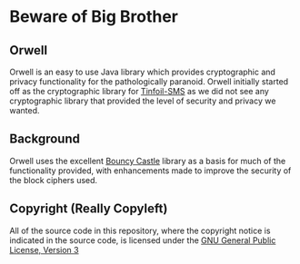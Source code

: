 Beware of Big Brother
==============================

Orwell
------------------------------

Orwell is an easy to use Java library which provides cryptographic and privacy 
functionality for the pathologically paranoid. Orwell initially started off as
the cryptographic library for [Tinfoil-SMS](https://github.com/tinfoilhat/tinfoil-sms)
as we did not see any cryptographic library that provided the level of security and 
privacy we wanted.


Background
------------------------------

Orwell uses the excellent [Bouncy Castle](http://www.bouncycastle.org/java.html) library
as a basis for much of the functionality provided, with enhancements made to improve the 
security of the block ciphers used.


Copyright (Really Copyleft)
---------------------------

All of the source code in this repository, where the copyright notice is indicated in the source
code, is licensed under the [GNU General Public License, Version 3](http://www.gnu.org/licenses/gpl.html)